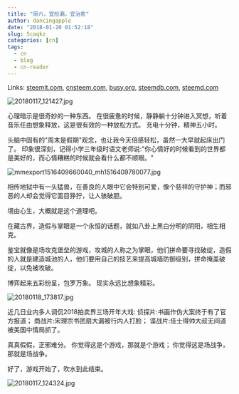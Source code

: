 ```yaml
---
title: "周六，宜捡漏，宜治愈"
author: dancingapple
date: "2018-01-20 01:52:18"
slug: 5caqkz
categories: [cn]
tags: 
  - cn
  - blog
  - cn-reader
---
```


Links: [steemit.com](https://steemit.com/cn/@dancingapple/5caqkz), [cnsteem.com](https://cnsteem.com/cn/@dancingapple/5caqkz), [busy.org](https://busy.org/cn/@dancingapple/5caqkz), [steemdb.com](https://steemdb.com/cn/@dancingapple/5caqkz), [steemd.com](https://steemd.com/cn/@dancingapple/5caqkz)

![20180117_121427.jpg](https://steemitimages.com/DQmbeEo65tCrF9KQdfo6H4QeypaZCc4zBCs6XKxzjnEhsdx/20180117_121427.jpg)

心理暗示是很奇妙的一种东西。
在很疲惫的时候，静静躺十分钟进入冥想，听着音乐任由想象释放，这是很有效的一种放松方式。
充电十分钟，精神五小时。

头脑中固有的"周末是假期"观念，也让我今天倍感轻松，虽然一大早就起床出门了。
印象很深刻，记得小学三年级时语文老师说:"你心情好的时候看到的世界都是美好的，而心情糟糕的时候就会看什么都不顺眼。"

![mmexport1516409660040_mh1516409780077.jpg](https://steemitimages.com/DQmQfFtYRpL1GcGDeJJA2c1QMAtYJSVHrR2UvSNBXBSZsss/mmexport1516409660040_mh1516409780077.jpg)

相传地狱中有一头猛兽，在善良的人眼中它会特别可爱，像个慈祥的守护神；而邪恶的人却会觉得它面目狰狞，让人骇破胆。

境由心生，大概就是这个道理吧。

在藏古界，造假与掌眼是一个永恒的话题，就如八卦上黑白分明的阴阳，相生相克。

鉴宝就像是场攻克堡垒的游戏，攻城的人称之为掌眼，他们拼命要寻找破绽，造假的人就是建造城池的人，他们要用自己的技艺来提高城墙防御级别，拼命掩盖破绽，以免被攻破。

博弈起来五彩纷呈，包罗万象。
现实永远比想象精彩。

![20180118_173817.jpg](https://steemitimages.com/DQmdTrQRq2RQwZzJYfVE11Kha7LMTHLHqFDkxK9XnogXF4u/20180118_173817.jpg)

近几日业内多人调侃2018拍卖界三场开年大戏:
侦探片:书画作伪大案终于有了官方报道；
商战片:宋理宗书团扇大漏被行内人打脸；
谍战片:佳士得帅大叔无间道被美国中情局抓了。

真真假假，正邪难分。
你觉得这是个游戏，那就是个游戏；
你觉得这是场战争，那就是场战争。

好了，游戏开始了，吹水到此结束。


![20180117_124324.jpg](https://steemitimages.com/DQmYjtuzLQgo4sHikTVvm6EAu56Sf358tHDiH4GuCjVGpd3/20180117_124324.jpg)
